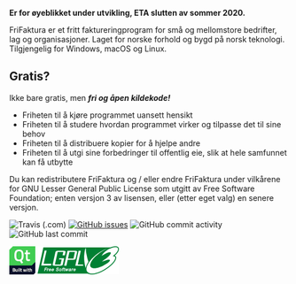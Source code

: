 **Er for øyeblikket under utvikling, ETA slutten av sommer 2020.**

FriFaktura er et fritt faktureringprogram for små og mellomstore bedrifter, lag og organisasjoner. Laget for norske forhold og bygd på norsk teknologi. Tilgjengelig for Windows, macOS og Linux.

## Gratis?

Ikke bare gratis, men ***fri og åpen kildekode!***

 * Friheten til å kjøre programmet uansett hensikt
 * Friheten til å studere hvordan programmet virker og tilpasse det til sine behov
 * Friheten til å distribuere kopier for å hjelpe andre
 * Friheten til å utgi sine forbedringer til offentlig eie, slik at hele samfunnet kan få utbytte

Du kan redistributere FriFaktura og / eller endre FriFaktura under vilkårene for GNU Lesser General Public License som utgitt av Free Software Foundation; enten versjon 3 av lisensen, eller (etter eget valg) en senere versjon.

![Travis (.com)](https://img.shields.io/travis/com/frifaktura/frifaktura) [![GitHub issues](https://img.shields.io/github/issues/frifaktura/frifaktura)](https://github.com/frifaktura/frifaktura/issues) ![GitHub commit activity](https://img.shields.io/github/commit-activity/w/frifaktura/frifaktura) ![GitHub last commit](https://img.shields.io/github/last-commit/frifaktura/frifaktura)

![Qt logo](images/built-with-Qt_Small.png) ![LGPL3 logo](images/lgplv3-147x51.png)
